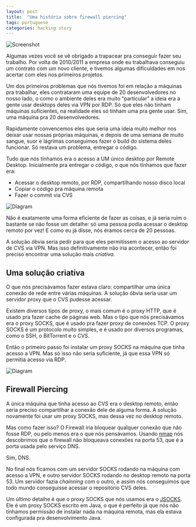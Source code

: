 ```yaml
---
layout: post
title:  "Uma história sobre firewall piercing"
tags: portuguese
categories: hacking story
---
```


![Screenshot](/assets/20230306162208.png)

Algumas vezes você se vê obrigado a trapacear pra conseguir fazer seu trabalho. Por volta de 2010/2011 a empresa onde eu trabalhava conseguiu um contrato com um novo cliente, e tivemos algumas dificuldades em nos acertar com eles nos primeiros projetos.

Um dos primeiros problemas que nós tivemos foi em relação a máquinas pra trabalhar, eles contrataram uma equipe de 20 desenvolvedores no nosso lado, o como o ambiente deles era muito “particular” a ideia era a gente usar desktops deles via VPN por RDP. Só que eles não tinham máquinas suficientes, na realidade eles só tinham uma pra gente usar. Sim, uma máquina pra 20 desenvolvedores.

Rapidamente convencemos eles que seria uma ideia muito melhor nos deixar usar nossas próprias máquinas, e depois de uma semana de muito sangue, suor e lágrimas conseguimos fazer o build do sistema deles funcionar. Só restava um problema, entregar o código.

Tudo que nós tínhamos era o acesso a UM único desktop por Remote Desktop. Inicialmente pra entregar o código, o que nós tínhamos que fazer era:

-	Acessar o desktop remoto, por RDP, compartilhando nosso disco local
-	Copiar o código pra máquina remota
-	Fazer o commit via CVS

![Diagram](/assets/20230306161358.png)

Não é exatamente uma forma eficiente de fazer as coisas, e já seria ruim o bastante se não fosse um detalhe: só uma pessoa podia acessar o desktop remoto por vez! E como eu já disse, nós éramos cerca de 20 pessoas.

A solução óbvia seria pedir para que eles permitissem o acesso ao servidor de CVS via VPN. Mas isso definitivamente não iria acontecer, então foi preciso encontrar uma solução mais _criativa_.

Uma solução criativa
---
O que nós precisávamos fazer estava claro: compartilhar uma única conexão de rede entre várias máquinas. A solução óbvia seria usar um servidor proxy que o CVS pudesse acessar.

Existem diversos tipos de proxy, o mais comum é o proxy HTTP, que é usado pra fazer cache de páginas web. Mas o tipo que nós precisávamos era o proxy SOCKS, que é usado pra fazer proxy de conexões TCP. O proxy SOCKS é um protocolo muito simples, e é usado por diversos programas, como o SSH, o BitTorrent e o CVS.

Então o primeiro passo foi instalar um proxy SOCKS na máquina que tinha acesso a VPN. Mas só isso não seria suficiente, já que essa VPN só permitia acesso via RDP.

![Diagram](/assets/20230306162326.png)

Firewall Piercing
---

A única máquina que tinha acesso ao CVS era o desktop remoto, então seria preciso compartilhar a conexão dele de alguma forma. A solução novamente foi usar um proxy SOCKS, mas dessa vez no desktop remoto.

Mas como fazer isso? O Firewall iria bloquear qualquer conexão que não fosse RDP, ou pelo menos era o que nós pensávamos. Usando [nmap](https://nmap.org/) nós descobrimos que o firewall não bloqueava conexões na porta 53, que é a porta usada pelo serviço DNS.

Sim, DNS.

No final nós ficamos com um servidor SOCKS rodando na máquina com acesso a VPN, e outro servidor SOCKS rodando no desktop remoto na porta 53. Um servidor fazia _chainning_ com o outro, e assim nós conseguimos que todo mundo conseguisse acessar o repositório CVS deles.

Um último detalhe é que o proxy SOCKS que nós usamos era o [JSOCKS](https://jsocks.sourceforge.net/). Ele é um proxy SOCKS escrito em Java, o que é perfeito já que nós não tínhamos permissão de instalar nada na máquina remota, mas ela estava configurada pra desenvolvimento Java.